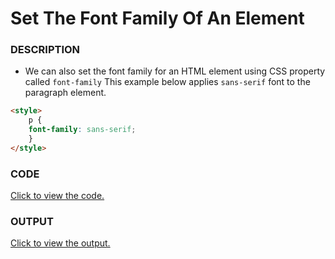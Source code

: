 # Set The Font Family Of An Element

### DESCRIPTION

* We can also set the font family for an HTML element using CSS property called `font-family` This example below applies `sans-serif` font to the paragraph element.
```html
<style>
    p {
    font-family: sans-serif;
    }
</style>
```

### CODE
[Click to view the code.](set-the-font-family-of-an-element.html)

### OUTPUT
[Click to view the output.](http://htmlpreview.github.io/?https://github.com/saipothanjanjanam/freecodecamp-full-stack-dev/blob/master/Responsive_Web_Design_Certification/2.Basic_CSS/6.Set_The_Font_Family_Of_An_Element/set-the-font-family-of-an-element.html)
